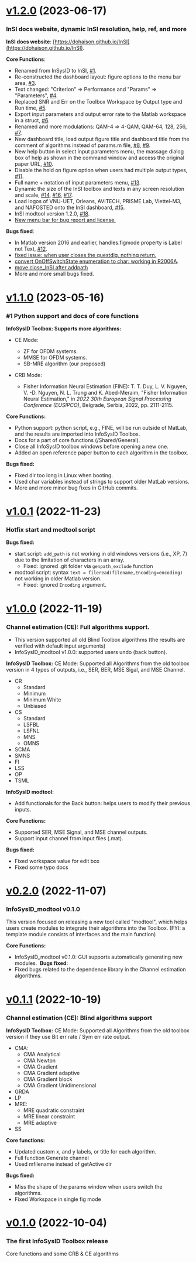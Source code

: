 # 
# [v1.2.0](https://github.com/DoHaiSon/InSI/releases/tag/v1.2.0) (2023-06-17)

### InSI docs website, dynamic InSI resolution, help, ref, and more

**InSI docs website**: [https://dohaison.github.io/InSI](https://dohaison.github.io/InSI).

**Core Functions**:
- Renamed from InSysID to InSI, [#1](https://github.com/DoHaiSon/InSI/issues/1).
- Re-constructed the dashboard layout: figure options to the menu bar area, [#3](https://github.com/DoHaiSon/InSI/issues/3).
- Text changed: "Criterion" => Performance and "Params" => "Parameters", [#4](https://github.com/DoHaiSon/InSI/issues/4).
- Replaced SNR and Err on the Toolbox Workspace by Output type and Run time, [#5](https://github.com/DoHaiSon/InSI/issues/5).
- Export input parameters and output error rate to the Matlab workspace in a struct, [#6](https://github.com/DoHaiSon/InSI/issues/6).
- Renamed and more modulations: QAM-4 => 4-QAM, QAM-64, 128, 256, [#7](https://github.com/DoHaiSon/InSI/issues/7).
- New dashboard title, load output figure title and dashboard title from the comment of algorithms instead of params.m file, [#8](https://github.com/DoHaiSon/InSI/issues/8), [#9](https://github.com/DoHaiSon/InSI/issues/9).
- New help button in select input parameters menu, the massage dialog box of help as shown in the command window and access the original paper URL, [#10](https://github.com/DoHaiSon/InSI/issues/10).
- Disable the hold on figure option when users had multiple output types, [#11](https://github.com/DoHaiSon/InSI/issues/11). 
- Full name + notation of input parameters menu, [#13](https://github.com/DoHaiSon/InSI/issues/13).
- Dynamic the size of the InSI toolbox and texts in any screen resolution and scale, [#14](https://github.com/DoHaiSon/InSI/issues/14), [#16](https://github.com/DoHaiSon/InSI/issues/16), [#17](https://github.com/DoHaiSon/InSI/issues/17).
- Load logos of VNU-UET, Orleans, AVITECH, PRISME Lab, Viettel-M3, and NAFOSTED onto the InSI dashboard, [#15](https://github.com/DoHaiSon/InSI/issues/15).
- InSI modtool version 1.2.0, [#18](https://github.com/DoHaiSon/InSI/issues/18).
- [New menu bar for bug report and license.](https://github.com/DoHaiSon/InSI/commit/cb59e6639e597e7106d5d4576f8be353c887a361)

**Bugs fixed**:
- In Matlab version 2016 and earlier, handles.figmode property is Label not Text, [#12](https://github.com/DoHaiSon/InSI/issues/12).
- [fixed issue: when user closes the questdlg, nothing return.](https://github.com/DoHaiSon/InSI/commit/d0ac896b6227874dadc134960f6922a1a2d3dbe1)
- [convert OnOffSwitchState enumeration to char: working in R2006A](https://github.com/DoHaiSon/InSI/commit/df65b57872f7529a85f69e16a49671f71ad632e4).
- [move close_InSI after addpath](https://github.com/DoHaiSon/InSI/commit/9d2abba04844d0b7fa78dd2de9d851352c36105f)
- More and more small bugs fixed.

# [v1.1.0](https://github.com/DoHaiSon/InfoSysID_Toolbox/releases/tag/v1.1.0) (2023-05-16)

### #1 Python support and docs of core functions

**InfoSysID Toolbox: Supports more algorithms:**
- CE Mode:
  -  ZF for OFDM systems.
  - MMSE for OFDM systems.
  - SB-MRE algorithm (our proposed)

- CRB Mode: 
  - Fisher Information Neural Estimation (FINE): T. T. Duy, L. V. Nguyen, V. -D. Nguyen, N. L. Trung and K. Abed-Meraim, "Fisher Information Neural Estimation," in _2022 30th European Signal Processing Conference (EUSIPCO)_, Belgrade, Serbia, 2022, pp. 2111-2115.
  
**Core Functions:**
- Python support: python script, e.g., FINE, will be run outside of MatLab, and the results are imported into InfoSysID Toolbox.
- Docs for a part of core functions (/Shared/General).
- Close all InfoSysID toolbox windows before opening a new one.
- Added an open reference paper button to each algorithm in the toolbox.

**Bugs fixed:**
- Fixed dir too long in Linux when booting.
- Used char variables instead of strings to support older MatLab versions.
- More and more minor bug fixes in GitHub commits.

# [v1.0.1](https://github.com/DoHaiSon/InfoSysID_Toolbox/releases/tag/v1.0.1) (2022-11-23)

### Hotfix start and modtool script

**Bugs fixed:**
- start script: `add_path` is not working in old windows versions (i.e., XP, 7) due to the limitation of characters in an array.
  - Fixed: ignored .git folder via `genpath_exclude` function 
- modtool script: syntax `text = fileread(filename,Encoding=encoding)` not working in older Matlab version.
  - Fixed: ignored `Encoding` argument.

# [v1.0.0](https://github.com/DoHaiSon/InfoSysID_Toolbox/releases/tag/v1.0.0) (2022-11-19)

### Channel estimation (CE): Full algorithms support.

- This version supported all old Blind Toolbox algorithms (the results are verified with default input arguments)
- InfoSysID_modtool v1.0.0: supported users undo (back button).

**InfoSysID Toolbox:**
CE Mode: Supported all Algorithms from the old toolbox version in 4 types of outputs, i.e., SER, BER, MSE Sigal, and MSE Channel.
- CR
  - Standard
  - Minimum
  - Minimum White
  - Unbiased
- CS
  - Standard
  - LSFBL
  - LSFNL
  - MNS
  - OMNS
 - SCMA
 - SMNS
- FI
- LSS
- OP
- TSML

**InfoSysID modtool:**
- Add functionals for the Back button: helps users to modify their previous inputs.

**Core Functions:**
- Supported SER, MSE Signal, and MSE channel outputs.
- Support input channel from input files (.mat).

**Bugs fixed:**
- Fixed workspace value for edit box
- Fixed some typo docs

# [v0.2.0](https://github.com/DoHaiSon/InfoSysID_Toolbox/releases/tag/v0.2.0) (2022-11-07)

### InfoSysID_modtool v0.1.0

This version focused on releasing a new tool called "modtool", which helps users create modules to integrate their algorithms into the Toolbox.
(FYI: a template module consists of interfaces and the main function)


**Core Functions:**
- InfoSysID_modtool v0.1.0:  GUI supports automatically generating new modules. 
**Bugs fixed:**
- Fixed bugs related to the dependence library in the Channel estimation algorithms.

# [v0.1.1](https://github.com/DoHaiSon/InfoSysID_Toolbox/releases/tag/v0.1.1) (2022-10-19)

### Channel estimation (CE): Blind algorithms support

**InfoSysID Toolbox:**
CE Mode: Supported all Algorithms from the old toolbox version if they use Bit err rate / Sym err rate output.
- CMA:
  - CMA Analytical
  - CMA Newton
  - CMA Gradient
  - CMA Gradient adaptive
  - CMA Gradient block
  - CMA Gradient Unidimensional
- GRDA
- LP
- MRE:
  - MRE quadratic constraint
  - MRE linear constraint
  - MRE adaptive
- SS

**Core functions:**
- Updated custom x, and y labels, or title for each algorithm.
- Full function Generate channel
- Used mfilename instead of getActive dir

**Bugs fixed:**
- Miss the shape of the params window when users switch the algorithms.
- Fixed Workspace in single fig mode

# [v0.1.0](https://github.com/DoHaiSon/InfoSysID_Toolbox/releases/tag/v0.1.0) (2022-10-04)

### The first InfoSysID Toolbox release
Core functions and some CRB & CE algorithms